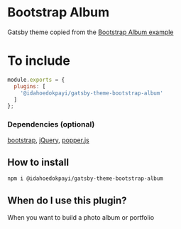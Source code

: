 # Bootstrap Album

Gatsby theme copied from the [Bootstrap Album example](https://getbootstrap.com/docs/4.4/examples/album/)

# To include
```javascript
module.exports = {
  plugins: [
    '@idahoedokpayi/gatsby-theme-bootstrap-album'
  ]
};
```
### Dependencies (optional)

[bootstrap](https://getbootstrap.com), [jQuery](https://jquery.com/), [popper.js](https://popper.js.org/)


## How to install

```
npm i @idahoedokpayi/gatsby-theme-bootstrap-album
```

## When do I use this plugin?

When you want to build a photo album or portfolio  
